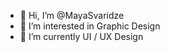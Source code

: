 - 👋 Hi, I’m @MayaSvaridze
- 👀 I’m interested in Graphic Design
- 🌱 I’m currently UI / UX Design 

<!---
MayaSvaridze/MayaSvaridze is a ✨ special ✨ repository because its `README.md` (this file) appears on your GitHub profile.
You can click the Preview link to take a look at your changes.
--->
